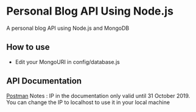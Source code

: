 # Personal Blog API Using Node.js

A personal blog API using Node.js and MongoDB

## How to use

- Edit your MongoURI in config/database.js

## API Documentation

[Postman](https://documenter.getpostman.com/view/5973194/SVtR3qhs?version=latest)
Notes : IP in the documentation only valid until 31 October 2019. You can change the IP to localhost to use it in your local machine
